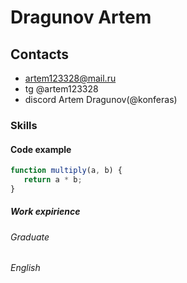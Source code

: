 # Dragunov Artem 

## Contacts
* artem123328@mail.ru
* tg @artem123328
* discord Artem Dragunov(@konferas)

### Skills

#### Code example
```js
function multiply(a, b) {
   return a * b;
}
```
##### Work expirience

###### Graduate

###### English
